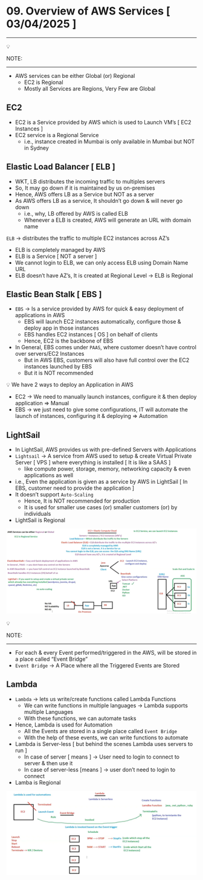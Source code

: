 # 09. Overview of AWS Services [ 03/04/2025 ]

---

<aside>
💡

NOTE:

---

- AWS services can be either Global (or) Regional
    - EC2 is Regional
    - Mostly all Services are Regions, Very Few are Global
</aside>

## EC2

- EC2 is a Service provided by AWS which is used to Launch VM’s [ EC2 Instances ]
- EC2 service is a Regional Service
    - i.e., instance created in Mumbai is only available in Mumbai but NOT in Sydney

## Elastic Load Balancer [ ELB ]

- WKT, LB distributes the incoming traffic to multiples servers
- So, It may go down if it is maintained by us on-premises
- Hence, AWS offers LB as a Service but NOT as a server
- As AWS offers LB as a service, It shouldn’t go down & will never go down
    - i.e., why, LB offered by AWS is called ELB
    - Whenever a ELB is created, AWS will generate an URL with domain name

`ELB` → distributes the traffic to multiple EC2 instances across AZ’s

- ELB is completely managed by AWS
- ELB is a Service [ NOT a server ]
- We cannot login to ELB, we can only access ELB using Domain Name URL
- ELB doesn’t have AZ’s, It is created at Regional Level → ELB is Regional

## Elastic Bean Stalk [ EBS ]

- `EBS` → Is a service provided by AWS for quick & easy deployment of applications in AWS
    - EBS will launch EC2 instances automatically, configure those & deploy app in those instances
    - EBS handles EC2 instances [ OS ] on behalf of clients
    - Hence, EC2 is the backbone of EBS
- In General, EBS comes under `PAAS`, where customer doesn’t have control over servers/EC2 Instances
    - But in AWS EBS, customers will also have full control over the EC2 instances launched by EBS
    - But it is NOT recommended

<aside>
💡 We have 2 ways to deploy an Application in AWS

- EC2 → We need to manually launch instances, configure it & then deploy application ⇒ Manual
- EBS → we just need to give some configurations, IT will automate the launch of instances, configuring it & deploying ⇒ Automation
</aside>

## LightSail

- In LightSail, AWS provides us with pre-defined Servers with Applications
- `Lightsail` → A service from AWS used to setup & create Virtual Private Server [ VPS ] where everything is installed [ It is like a SAAS ]
    - like compute power, storage, memory, networking capacity & even applications as well
- i.e., Even the application is given as a service by AWS in LightSail [ In EBS, customer need to provide the application ]
- It doesn’t support `Auto-Scaling`
    - Hence, It is NOT recommended for production
    - It is used for smaller use cases (or) smaller customers (or) by individuals
- LightSail is Regional

![image.png](image.png)

<aside>
💡

NOTE:

---

- For each & every Event performed/triggered in the AWS, will be stored in a place called “Event Bridge”
- `Event Bridge` → A Place where all the Triggered Events are Stored
</aside>

## Lambda

- `Lambda` → lets us write/create functions called Lambda Functions
    - We can write functions in multiple languages → Lambda supports multiple Languages
    - With these functions, we can automate tasks
- Hence, Lambda is used for Automation
    - All the Events are stored in a single place called `Event Bridge`
    - With the help of these events, we can write functions to automate
- Lambda is Server-less [ but behind the scenes Lambda uses servers to run ]
    - In case of server [ means ] → User need to login to connect to server & then use it
    - In case of server-less [means ] → user don’t need to login to connect
- Lamba is Regional

![image.png](image%201.png)